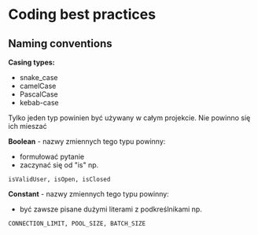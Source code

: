 # Coding best practices

## Naming conventions

**Casing types:**
* snake_case
* camelCase
* PascalCase
* kebab-case

Tylko jeden typ powinien być używany w całym projekcie. Nie powinno się ich mieszać

**Boolean** - nazwy zmiennych tego typu powinny:
* formułować pytanie
* zaczynać się od "is" np.
```
isValidUser, isOpen, isClosed
```

**Constant** - nazwy zmiennych tego typu powinny:
* być zawsze pisane dużymi literami z podkreślnikami np.
```
CONNECTION_LIMIT, POOL_SIZE, BATCH_SIZE
```